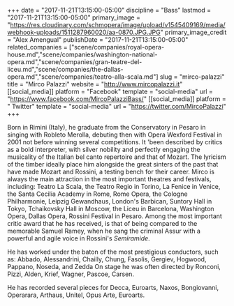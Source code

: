 +++
date = "2017-11-21T13:15:00-05:00"
discipline = "Bass"
lastmod = "2017-11-21T13:15:00-05:00"
primary_image = "https://res.cloudinary.com/schmopera/image/upload/v1545409169/media/webhook-uploads/1511287960020/aa-0870.JPG.JPG"
primary_image_credit = "Alex Amengual"
publishDate = "2017-11-21T13:15:00-05:00"
related_companies = ["scene/companies/royal-opera-house.md","scene/companies/washington-national-opera.md","scene/companies/gran-teatre-del-liceu.md","scene/companies/the-dallas-opera.md","scene/companies/teatro-alla-scala.md"]
slug = "mirco-palazzi"
title = "Mirco Palazzi"
website = "http://www.mircopalazzi.it"
[[social_media]]
platform = "Facebook"
template = "social-media"
url = "https://www.facebook.com/MircoPalazziBass/"
[[social_media]]
platform = " Twitter"
template = "social-media"
url = "https://twitter.com/MircoPalazzi"
+++

Born in Rimini (Italy), he graduate from the Conservatory in Pesaro in singing with Robleto Merolla, debuting then with Opera Wexford Festival in 2001 not before winning several competitions. It 'been described by critics as a bold interpreter, with silver nobility and perfectly engaging the musicality of the Italian bel canto repertoire and that of Mozart. The lyricism of the timber ideally place him alongside the great sinters of the past that have made Mozart and Rossini, a testing bench for their career. Mirco is always the main attraction in the most important theatres and festivals, including: Teatro La Scala, the Teatro Regio in Torino, La Fenice in Venice, the Santa Cecilia Academy in Rome, Rome Opera, the Cologne Philharmonie, Leipzig Gewandhaus, London's Barbican, Suntory Hall in Tokyo, Tchaikovsky Hall in Moscow, the Liceu in Barcelona, Washington Opera, Dallas Opera, Rossini Festival in Pesaro. Among the most important critic award that he has received, is that of being compared to the memorable Samuel Ramey, when he sang the criminal Assur with a powerful and agile voice in Rossini's *Semiramide*.

He has worked under the baton of the most prestigious conductors, such as: Abbado, Alessandrini, Chailly, Chung, Fasolis, Gergiev, Hogwood, Pappano, Noseda, and Zedda On stage he was often directed by Ronconi, Pizzi, Alden, Krief, Wagner, Pascoe, Carsen.

He has recorded several pieces for Decca, Euroarts, Naxos, Bongiovanni, Operarara, Arthaus, Unitel, Opus Arte, Euroarts.
